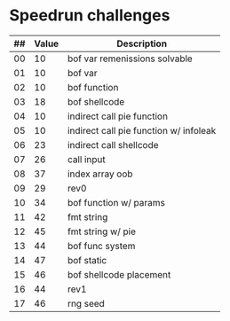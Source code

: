 # Speedrun challenges

| ## | Value | Description                            |
|----|-------|----------------------------------------|
| 00 | 10    | bof var remenissions solvable          |
| 01 | 10    | bof var                                |
| 02 | 10    | bof function                           |
| 03 | 18    | bof shellcode                          |
| 04 | 10    | indirect call pie function             |
| 05 | 10    | indirect call pie function w/ infoleak |
| 06 | 23    | indirect call shellcode                |
| 07 | 26    | call input                             |
| 08 | 37    | index array oob                        |
| 09 | 29    | rev0                                   |
| 10 | 34    | bof function w/ params                 |
| 11 | 42    | fmt string                             |
| 12 | 45    | fmt string w/ pie                      |
| 13 | 44    | bof func system                        |
| 14 | 47    | bof static                             |
| 15 | 46    | bof shellcode placement                |
| 16 | 44    | rev1                                   |
| 17 | 46    | rng seed                               |
